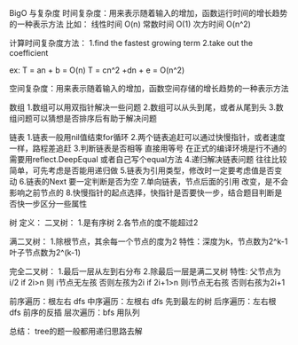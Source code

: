 BigO 与复杂度
时间复杂度：用来表示随着输入的增加，函数运行时间的增长趋势的一种表示方法
比如：
线性时间 O(n)
常数时间 O(1)
次方时间 O(n^2)

计算时间复杂度方法：
1.find the fastest growing term
2.take out the coefficient

ex:
T = an + b = O(n)
T = cn^2 +dn + e = O(n^2)


空间复杂度：用来表示随着输入的增加，函数空间存储的增长趋势的一种表示方法

数组
1.数组可以用双指针解决一些问题
2.数组可以从头到尾，或者从尾到头
3.数组问题可以猜想是否排序后有助于解决问题

链表
1.链表一般用nil值结束for循环
2.两个链表追赶可以通过快慢指针，或者速度一样，路程差追赶
3.判断链表是否相等 直接用等号 在正式的编译环境是行不通的 需要用reflect.DeepEqual 或者自己写个equal方法
4.递归解决链表问题 往往比较简单，可先考虑是否能用递归做
5.链表为引用类型，修改时一定要考虑值是否变动
6.链表的Next 要一定判断是否为空
7.单向链表，节点后面的引用 改变，是不会影响之前节点的
8.快慢指针的起点选择，快指针是否要快一步，结合题目判断是否快一步区分一些属性

树
定义：
二叉树：
1.是有序树
2.各节点的度不能超过2

满二叉树：
1.除根节点，其余每一个节点的度为2
特性：深度为k，节点数为2^k-1 叶子节点数为2^(k-1)

完全二叉树：
1.最后一层从左到右分布
2.除最后一层是满二叉树
特性:
父节点为i/2
if 2i>n 则 i节点无左孩 否则左孩为2i
if 2i+1>n 则i节点无右孩 否则右孩为2i+1

前序遍历：根左右 dfs
中序遍历：左根右 dfs 先到最左的树
后序遍历：左右根 dfs 前序的反插
层次遍历：bfs 用队列

总结：
tree的题一般都用递归思路去解

